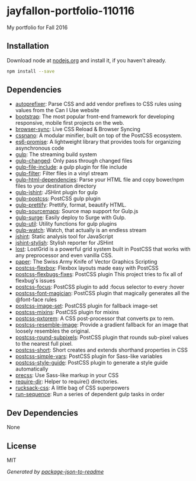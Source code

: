 # jayfallon-portfolio-110116 

My portfolio for Fall 2016

## Installation

Download node at [nodejs.org](http://nodejs.org) and install it, if you haven't already.

```sh
npm install --save
```



## Dependencies

- [autoprefixer](): Parse CSS and add vendor prefixes to CSS rules using values from the Can I Use website
- [bootstrap](https://github.com/twbs/bootstrap): The most popular front-end framework for developing responsive, mobile first projects on the web.
- [browser-sync](): Live CSS Reload &amp; Browser Syncing
- [cssnano](): A modular minifier, built on top of the PostCSS ecosystem.
- [es6-promise](https://github.com/stefanpenner/es6-promise): A lightweight library that provides tools for organizing asynchronous code
- [gulp](): The streaming build system
- [gulp-changed](): Only pass through changed files
- [gulp-file-include](): a gulp plugin for file include
- [gulp-filter](): Filter files in a vinyl stream
- [gulp-html-dependencies](https://github.com/demsking/gulp-html-dependencies): Parse your HTML file and copy bower/npm files to your destination directory
- [gulp-jshint](https://github.com/spalger/gulp-jshint): JSHint plugin for gulp
- [gulp-postcss](https://github.com/postcss/gulp-postcss): PostCSS gulp plugin
- [gulp-prettify](): Prettify, format, beautify HTML.
- [gulp-sourcemaps](): Source map support for Gulp.js
- [gulp-surge](https://github.com/surge-sh/gulp-surge): Easily deploy to Surge with Gulp.
- [gulp-util](): Utility functions for gulp plugins
- [gulp-watch](https://github.com/floatdrop/gulp-watch): Watch, that actually is an endless stream
- [jshint](https://github.com/jshint/jshint): Static analysis tool for JavaScript
- [jshint-stylish](): Stylish reporter for JSHint
- [lost](https://github.com/peterramsing/lost): LostGrid is a powerful grid system built in PostCSS that works with any preprocessor and even vanilla CSS.
- [paper](https://github.com/paperjs/paper.js): The Swiss Army Knife of Vector Graphics Scripting
- [postcss-flexbox](): Flexbox layouts made easy with PostCSS
- [postcss-flexbugs-fixes](https://github.com/luisrudge/postcss-flexbugs-fixes): PostCSS plugin This project tries to fix all of flexbug&#39;s issues
- [postcss-focus](https://github.com/postcss/postcss-focus): PostCSS plugin to add :focus selector to every :hover
- [postcss-font-magician](https://github.com/jonathantneal/postcss-font-magician): PostCSS plugin that magically generates all the @font-face rules
- [postcss-image-set](https://github.com/Alex499/postcss-image-set): PostCSS plugin for fallback image-set
- [postcss-mixins](): PostCSS plugin for mixins
- [postcss-pxtorem](https://github.com/cuth/postcss-pxtorem): A CSS post-processor that converts px to rem.
- [postcss-resemble-image](): Provide a gradient fallback for an image that loosely resembles the original.
- [postcss-round-subpixels](): PostCSS plugin that rounds sub-pixel values to the nearest full pixel.
- [postcss-short](): Short creates and extends shorthand properties in CSS
- [postcss-simple-vars](): PostCSS plugin for Sass-like variables
- [postcss-style-guide](https://github.com/morishitter/postcss-style-guide): PostCSS plugin to generate a style guide automatically
- [precss](https://github.com/jonathantneal/precss): Use Sass-like markup in your CSS
- [require-dir](https://github.com/aseemk/requireDir): Helper to require() directories.
- [rucksack-css](https://github.com/simplaio/rucksack): A little bag of CSS superpowers
- [run-sequence](https://github.com/OverZealous/run-sequence): Run a series of dependent gulp tasks in order

## Dev Dependencies


None

## License

MIT

_Generated by [package-json-to-readme](https://github.com/zeke/package-json-to-readme)_
